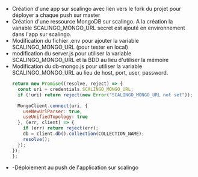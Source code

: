- Création d'une app sur  scalingo avec lien vers le fork du projet pour déployer a chaque push sur master
- Création d'une ressource MongoDB sur scalingo. A la création la variable SCALINGO_MONGO_URL secret est ajouté en environnement dans l'app sur scalingo.
- Modification du fichier .env pour ajouter la variable SCALINGO_MONGO_URL (pour tester en local)
- modification du server.js pour utiliser la variable SCALINGO_MONGO_URL  et la BDD au lieu d'utiliser la mémoire
- Modification du db-mongo.js pour utiliser la variable SCALINGO_MONGO_URL au lieu de host, port, user, password.
    ```js self.init = () => {
    return new Promise((resolve, reject) => {
      const uri = credentials.SCALINGO_MONGO_URL;
      if (!uri) return reject(new Error("SCALINGO_MONGO_URL not set"));

      MongoClient.connect(uri, {
        useNewUrlParser: true,
        useUnifiedTopology: true
      }, (err, client) => {
        if (err) return reject(err);
        db = client.db().collection(COLLECTION_NAME);
        resolve();
      });
    });
  };
  ```
- -Déploiement au push de l'application sur scalingo

